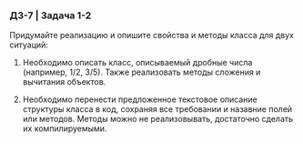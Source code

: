 ### ДЗ-7 | Задача 1-2 ###

Придумайте реализацию и опишите свойства и методы класса для двух ситуаций:

1. Необходимо описать класс, описываемый дробные числа (например, 1/2, 3/5). Также реализовать методы сложения и вычитания объектов.

2. Необходимо перенести предложенное текстовое описание структуры класса в код, сохраняя все требовании и назавние полей или методов. Методы можно не реализовывать, достаточно сделать их компилируемыми.

